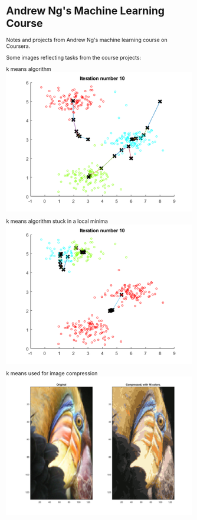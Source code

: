 # Andrew Ng's Machine Learning Course   


Notes and projects from Andrew Ng's machine learning course on Coursera.


Some images reflecting tasks from the course projects:   



k means algorithm  
![a](/images/k-means.png)


k means algorithm stuck in a local minima  
![b](/images/k-means-localmin.png)


k means used for image compression  
![c](/images/k-means-compression.png)

